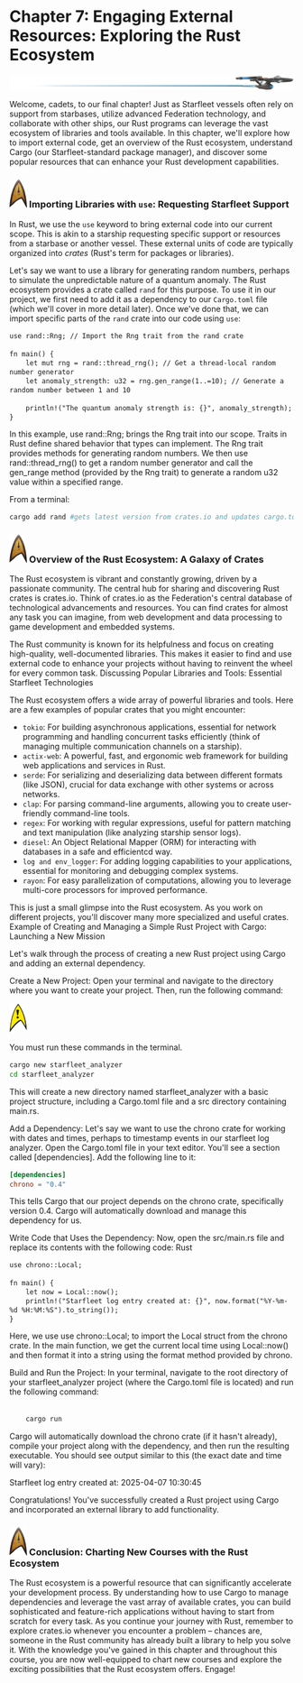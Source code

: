 <link rel="stylesheet" href="star.css">

# Chapter 7: Engaging External Resources: Exploring the Rust Ecosystem
![logo](Line_Header_Star_Trek.png)

Welcome, cadets, to our final chapter! Just as Starfleet vessels often rely on support from starbases, utilize advanced Federation technology, and collaborate with other ships, our Rust programs can leverage the vast ecosystem of libraries and tools available. In this chapter, we'll explore how to import external code, get an overview of the Rust ecosystem, understand Cargo (our Starfleet-standard package manager), and discover some popular resources that can enhance your Rust development capabilities.

### ![logo](Star_Trek_icon.png) Importing Libraries with `use`: Requesting Starfleet Support

In Rust, we use the `use` keyword to bring external code into our current scope. This is akin to a starship requesting specific support or resources from a starbase or another vessel. These external units of code are typically organized into *crates* (Rust's term for packages or libraries).

Let's say we want to use a library for generating random numbers, perhaps to simulate the unpredictable nature of a quantum anomaly. The Rust ecosystem provides a crate called `rand` for this purpose. To use it in our project, we first need to add it as a dependency to our `Cargo.toml` file (which we'll cover in more detail later). Once we've done that, we can import specific parts of the `rand` crate into our code using `use`:

```rust, editable
use rand::Rng; // Import the Rng trait from the rand crate

fn main() {
    let mut rng = rand::thread_rng(); // Get a thread-local random number generator
    let anomaly_strength: u32 = rng.gen_range(1..=10); // Generate a random number between 1 and 10

    println!("The quantum anomaly strength is: {}", anomaly_strength);
}
```

In this example, use rand::Rng; brings the Rng trait into our scope. Traits in Rust define shared behavior that types can implement. The Rng trait provides methods for generating random numbers. We then use rand::thread_rng() to get a random number generator and call the gen_range method (provided by the Rng trait) to generate a random u32 value within a specified range.


From a terminal:
```bash
cargo add rand #gets latest version from crates.io and updates cargo.toml
```


### ![logo](Star_Trek_icon.png) Overview of the Rust Ecosystem: A Galaxy of Crates

The Rust ecosystem is vibrant and constantly growing, driven by a passionate community. The central hub for sharing and discovering Rust crates is crates.io. Think of crates.io as the Federation's central database of technological advancements and resources. You can find crates for almost any task you can imagine, from web development and data processing to game development and embedded systems.

The Rust community is known for its helpfulness and focus on creating high-quality, well-documented libraries. This makes it easier to find and use external code to enhance your projects without having to reinvent the wheel for every common task.
Discussing Popular Libraries and Tools: Essential Starfleet Technologies

The Rust ecosystem offers a wide array of powerful libraries and tools. Here are a few examples of popular crates that you might encounter:

- `tokio`: For building asynchronous applications, essential for network programming and handling concurrent tasks efficiently (think of managing multiple communication channels on a starship).
- `actix-web`: A powerful, fast, and ergonomic web framework for building web applications and services in Rust.
- `serde`: For serializing and deserializing data between different formats (like JSON), crucial for data exchange with other systems or across networks.
- `clap`: For parsing command-line arguments, allowing you to create user-friendly command-line tools.
- `regex`: For working with regular expressions, useful for pattern matching and text manipulation (like analyzing starship sensor logs).
- `diesel`: An Object Relational Mapper (ORM) for interacting with databases in a safe and efficientcd  way.
- `log and env_logger`: For adding logging capabilities to your applications, essential for monitoring and debugging complex systems.
- `rayon`: For easy parallelization of computations, allowing you to leverage multi-core processors for improved performance.

This is just a small glimpse into the Rust ecosystem. As you work on different projects, you'll discover many more specialized and useful crates.
Example of Creating and Managing a Simple Rust Project with Cargo: Launching a New Mission

Let's walk through the process of creating a new Rust project using Cargo and adding an external dependency.

Create a New Project: Open your terminal and navigate to the directory where you want to create your project. Then, run the following command:   

<div class="warning-block">
  <img src="Yellow_Alert_Icon.png" alt="Yellow Alert Icon" class="warning-icon">
  <p class="warning-text">
You must run these commands in the terminal.
  </p>
</div>



```bash
cargo new starfleet_analyzer
cd starfleet_analyzer
```

This will create a new directory named starfleet_analyzer with a basic project structure, including a Cargo.toml file and a src directory containing main.rs.

Add a Dependency: Let's say we want to use the chrono crate for working with dates and times, perhaps to timestamp events in our starfleet log analyzer. Open the Cargo.toml file in your text editor. You'll see a section called [dependencies]. Add the following line to it:

```toml
[dependencies]
chrono = "0.4"
```

This tells Cargo that our project depends on the chrono crate, specifically version 0.4. Cargo will automatically download and manage this dependency for us.

Write Code that Uses the Dependency: Now, open the src/main.rs file and replace its contents with the following code:
Rust

```rust, editable
use chrono::Local;

fn main() {
    let now = Local::now();
    println!("Starfleet log entry created at: {}", now.format("%Y-%m-%d %H:%M:%S").to_string());
}
```

Here, we use use chrono::Local; to import the Local struct from the chrono crate. In the main function, we get the current local time using Local::now() and then format it into a string using the format method provided by chrono.

Build and Run the Project: In your terminal, navigate to the root directory of your starfleet_analyzer project (where the Cargo.toml file is located) and run the following command:

```bash

    cargo run
```
Cargo will automatically download the chrono crate (if it hasn't already), compile your project along with the dependency, and then run the resulting executable. You should see output similar to this (the exact date and time will vary):

Starfleet log entry created at: 2025-04-07 10:30:45

Congratulations! You've successfully created a Rust project using Cargo and incorporated an external library to add functionality.

### ![logo](Star_Trek_icon.png) Conclusion: Charting New Courses with the Rust Ecosystem

The Rust ecosystem is a powerful resource that can significantly accelerate your development process. By understanding how to use Cargo to manage dependencies and leverage the vast array of available crates, you can build sophisticated and feature-rich applications without having to start from scratch for every task. As you continue your journey with Rust, remember to explore crates.io whenever you encounter a problem – chances are, someone in the Rust community has already built a library to help you solve it. With the knowledge you've gained in this chapter and throughout this course, you are now well-equipped to chart new courses and explore the exciting possibilities that the Rust ecosystem offers. Engage!